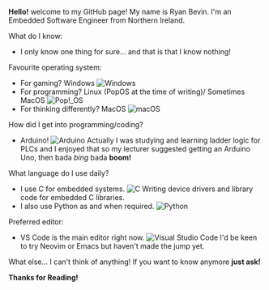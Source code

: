 **Hello!** welcome to my GitHub page! My name is Ryan Bevin. I'm an Embedded Software Engineer from Northern Ireland.

What do I know:
- I only know one thing for sure... and that is that I know nothing!

Favourite operating system:
- For gaming? Windows ![Windows](https://img.shields.io/badge/Windows-0078D6?style=for-the-badge&logo=windows&logoColor=white)
- For programming? Linux (PopOS at the time of writing)/ Sometimes MacOS ![Pop!\_OS](https://img.shields.io/badge/Pop!_OS-48B9C7?style=for-the-badge&logo=Pop!_OS&logoColor=white)
- For thinking differently? MacOS ![macOS](https://img.shields.io/badge/mac%20os-000000?style=for-the-badge&logo=macos&logoColor=F0F0F0)

How did I get into programming/coding?
- Arduino! ![Arduino](https://img.shields.io/badge/-Arduino-00979D?style=for-the-badge&logo=Arduino&logoColor=white) Actually I was studying and learning ladder logic for PLCs and I enjoyed that so my lecturer suggested getting an Arduino Uno, then bada *bing* bada **boom!**

What language do I use daily?
- I use C for embedded systems. ![C](https://img.shields.io/badge/c-%2300599C.svg?style=for-the-badge&logo=c&logoColor=white) Writing device drivers and library code for embedded C libraries.
- I also use Python as and when required. ![Python](https://img.shields.io/badge/python-3670A0?style=for-the-badge&logo=python&logoColor=ffdd54)

Preferred editor:
- VS Code is the main editor right now. ![Visual Studio Code](https://img.shields.io/badge/Visual%20Studio%20Code-0078d7.svg?style=for-the-badge&logo=visual-studio-code&logoColor=white) I'd be keen to try Neovim or Emacs but haven't made the jump yet. 

What else... I can't think of anything! If you want to know anymore **just ask!**

**Thanks for Reading!**
<!---
rbevin777/rbevin777 is a ✨ special ✨ repository because its `README.md` (this file) appears on your GitHub profile.
You can click the Preview link to take a look at your changes.
--->
